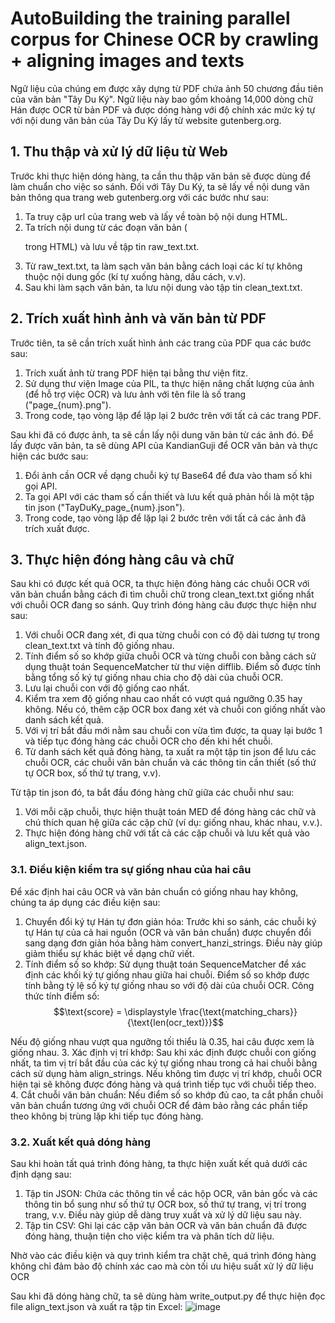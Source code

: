 # AutoBuilding the training parallel corpus for Chinese OCR by crawling + aligning images and texts

Ngữ liệu của chúng em được xây dựng từ PDF chứa ảnh 50 chương đầu tiên của văn bản "Tây Du Ký". Ngữ liệu này bao gồm khoảng 14,000 dòng chữ Hán được OCR từ bản PDF và được dóng hàng với độ chính xác mức ký tự với nội dung văn bản của Tây Du Ký lấy từ website gutenberg.org.

## **1. Thu thập và xử lý dữ liệu từ Web**
Trước khi thực hiện dóng hàng, ta cần thu thập văn bản sẽ được dùng để làm chuẩn cho việc so sánh. Đối với Tây Du Ký, ta sẽ lấy về nội dung văn bản thông qua trang web gutenberg.org với các bước như sau:
1. Ta truy cập url của trang web và lấy về toàn bộ nội dung HTML.
2. Ta trích nội dung từ các đoạn văn bản (<p> trong HTML) và lưu về tập tin raw_text.txt.
3. Từ raw_text.txt, ta làm sạch văn bản bằng cách loại các kí tự không thuộc nội dung gốc (kí tự xuống hàng, dấu cách, v.v).
4. Sau khi làm sạch văn bản, ta lưu nội dung vào tập tin clean_text.txt.

## **2. Trích xuất hình ảnh và văn bản từ PDF**
Trước tiên, ta sẽ cần trích xuất hình ảnh các trang của PDF qua các bước sau:
1. Trích xuất ảnh từ trang PDF hiện tại bằng thư viện fitz.
2. Sử dụng thư viện Image của PIL, ta thực hiện nâng chất lượng của ảnh (để hỗ trợ việc OCR) và lưu ảnh với tên file là số trang ("page_{num}.png").
3. Trong code, tạo vòng lặp để lặp lại 2 bước trên với tất cả các trang PDF.

Sau khi đã có được ảnh, ta sẽ cần lấy nội dung văn bản từ các ảnh đó. Để lấy được văn bản, ta sẽ dùng API của KandianGuji để OCR văn bản và thực hiện các bước sau:
1. Đổi ảnh cần OCR về dạng chuỗi ký tự Base64 để đưa vào tham số khi gọi API.
2. Ta gọi API với các tham số cần thiết và lưu kết quả phản hồi là một tập tin json ("TayDuKy_page_{num}.json").
3. Trong code, tạo vòng lặp để lặp lại 2 bước trên với tất cả các ảnh đã trích xuất được.

## **3. Thực hiện đóng hàng câu và chữ**
Sau khi có được kết quả OCR, ta thực hiện đóng hàng các chuỗi OCR với văn bản chuẩn bằng cách đi tìm chuỗi chữ trong clean_text.txt giống nhất với chuỗi OCR đang so sánh. Quy trình đóng hàng câu được thực hiện
như sau:
1. Với chuỗi OCR đang xét, đi qua từng chuỗi con có độ dài tương tự trong clean_text.txt và tính độ giống nhau.
2. Tính điểm số so khớp giữa chuỗi OCR và từng chuỗi con bằng cách sử dụng thuật toán SequenceMatcher từ thư viện difflib. Điểm số được tính bằng tổng số ký tự giống nhau chia cho độ dài của chuỗi OCR.
3. Lưu lại chuỗi con với độ giống cao nhất.
4. Kiểm tra xem độ giống nhau cao nhất có vượt quá ngưỡng 0.35 hay không. Nếu có, thêm cặp OCR box đang xét và chuỗi con giống nhất vào danh sách kết quả.
5. Với vị trí bắt đầu mới nằm sau chuỗi con vừa tìm được, ta quay lại bước 1 và tiếp tục đóng hàng các chuỗi OCR cho đến khi hết chuỗi.
6. Từ danh sách kết quả đóng hàng, ta xuất ra một tập tin json để lưu các chuỗi OCR, các chuỗi văn bản chuẩn và các thông tin cần thiết (số thứ tự OCR box, số thứ tự trang, v.v).

Từ tập tin json đó, ta bắt đầu đóng hàng chữ giữa các chuỗi như sau:
1. Với mỗi cặp chuỗi, thực hiện thuật toán MED để đóng hàng các chữ và chú thích quan hệ giữa các cặp chữ (ví dụ: giống nhau, khác nhau, v.v.).
2. Thực hiện đóng hàng chữ với tất cả các cặp chuỗi và lưu kết quả vào align_text.json.

### **3.1. Điều kiện kiểm tra sự giống nhau của hai câu**
Để xác định hai câu OCR và văn bản chuẩn có giống nhau hay không, chúng ta áp dụng các điều kiện sau:
1. Chuyển đổi ký tự Hán tự đơn giản hóa: Trước khi so sánh, các chuỗi ký tự Hán tự của cả hai nguồn (OCR và văn bản chuẩn) được chuyển đổi sang dạng đơn giản hóa bằng hàm convert_hanzi_strings. Điều này giúp giảm thiểu sự khác biệt về dạng chữ viết.
2. Tính điểm số so khớp: Sử dụng thuật toán SequenceMatcher để xác định các khối ký tự giống nhau giữa hai chuỗi. Điểm số so khớp được tính bằng tỷ lệ số ký tự giống nhau so với độ dài của chuỗi OCR. Công thức tính điểm số: $$\text{score} = \displaystyle \frac{\text{matching_chars}}{\text{len(ocr_text)}}$$

Nếu độ giống nhau vượt qua ngưỡng tối thiểu là 0.35, hai câu được xem là giống nhau.
3. Xác định vị trí khớp: Sau khi xác định được chuỗi con giống nhất, ta tìm vị trí bắt đầu của các ký tự giống nhau trong cả hai chuỗi bằng cách sử dụng hàm align_strings. Nếu không tìm được vị trí khớp, chuỗi OCR hiện tại sẽ không được đóng hàng và quá trình tiếp tục với chuỗi tiếp theo.
4. Cắt chuỗi văn bản chuẩn: Nếu điểm số so khớp đủ cao, ta cắt phần chuỗi văn bản chuẩn tương ứng với chuỗi OCR để đảm bảo rằng các phần tiếp theo không bị trùng lặp khi tiếp tục đóng hàng.
### **3.2. Xuất kết quả dóng hàng**
Sau khi hoàn tất quá trình đóng hàng, ta thực hiện xuất kết quả dưới các định dạng sau:
1. Tập tin JSON: Chứa các thông tin về các hộp OCR, văn bản gốc và các thông tin bổ sung như số thứ tự OCR box, số thứ tự trang, vị trí trong trang, v.v. Điều này giúp dễ dàng truy xuất và xử lý dữ liệu sau này.
2. Tập tin CSV: Ghi lại các cặp văn bản OCR và văn bản chuẩn đã được đóng hàng, thuận tiện cho việc kiểm tra và phân tích dữ liệu.

Nhờ vào các điều kiện và quy trình kiểm tra chặt chẽ, quá trình đóng hàng không chỉ đảm bảo độ chính xác cao mà còn tối ưu hiệu suất xử lý dữ liệu OCR

Sau khi đã dóng hàng chữ, ta sẽ dùng hàm write_output.py để thực hiện đọc file align_text.json và xuất ra tập tin Excel:
![image](https://github.com/user-attachments/assets/d00c2202-99b4-444b-b0d2-0a3f9132c768)
